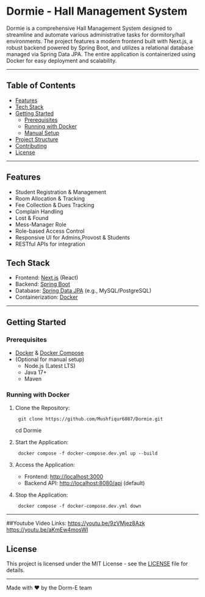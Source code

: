 # Dormie - Hall Management System

Dormie is a comprehensive Hall Management System designed to streamline and automate various administrative tasks for dormitory/hall environments. The project features a modern frontend built with Next.js, a robust backend powered by Spring Boot, and utilizes a relational database managed via Spring Data JPA. The entire application is containerized using Docker for easy deployment and scalability.

---

## Table of Contents

- [Features](#features)
- [Tech Stack](#tech-stack)
- [Getting Started](#getting-started)
  - [Prerequisites](#prerequisites)
  - [Running with Docker](#running-with-docker)
  - [Manual Setup](#manual-setup)
- [Project Structure](#project-structure)
- [Contributing](#contributing)
- [License](#license)

---

## Features

- Student Registration & Management
- Room Allocation & Tracking
- Fee Collection & Dues Tracking
- Complain Handling
- Lost & Found
- Mess-Manager Role
- Role-based Access Control
- Responsive UI for Admins,Provost & Students
- RESTful APIs for integration

## Tech Stack

- Frontend: [Next.js](https://nextjs.org/) (React)
- Backend: [Spring Boot](https://spring.io/projects/spring-boot)
- Database: [Spring Data JPA](https://spring.io/projects/spring-data-jpa) (e.g., MySQL/PostgreSQL)
- Containerization: [Docker](https://www.docker.com/)

---

## Getting Started

### Prerequisites

- [Docker](https://www.docker.com/get-started) & [Docker Compose](https://docs.docker.com/compose/)
- (Optional for manual setup)
  - Node.js (Latest LTS)
  - Java 17+
  - Maven

### Running with Docker

1. Clone the Repository:

        git clone https://github.com/Mushfiqur6087/Dormie.git
    cd Dormie
    

2. Start the Application:

        docker compose -f docker-compose.dev.yml up --build
    

3. Access the Application:
    - Frontend: [http://localhost:3000](http://localhost:3000)
    - Backend API: [http://localhost:8080/api](http://localhost:8080/api) (default)

4. Stop the Application:

        docker compose -f docker-compose.dev.yml down
    
---


##Youtube Video Links:
https://youtu.be/9zVMjez8Azk
https://youtu.be/aKmEw4mosWI


## License

This project is licensed under the MIT License - see the [LICENSE](LICENSE) file for details.

---

Made with ❤️ by the Dorm-E team
